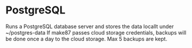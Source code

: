 # PostgreSQL

Runs a PostgreSQL database server and stores the data locallt under ~/postgres-data
If make87 passes cloud storage credentials, backups will be done once a day to the cloud storage. 
Max 5 backups are kept.

